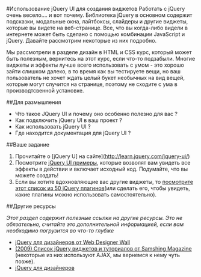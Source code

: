#Использование jQuery UI для создания виджетов
Работать с jQuery очень весело.... и вот почему. Библиотека jQuery в основном содержит  подсказки, модальные окна, лайтбоксы, слайдеры и другие виджеты, которые вы видете на веб-странице. Все, что вы когда-либо видели в интернете может быть сделано с помощью комбинации JavaScript и jQuery. Давайте рассмотрим некоторые из них подробно.

Мы рассмотрели в разделе дизайн в HTML и CSS курс, который может быть полезным, вернитесь на этот курс, если что-то подзабыли. Многие виджеты и эффекты лучше всего использовать с умом - это хорошо зайти слишком далеко, в то время как вы тестируете вещи, но ваш пользователь не хочет ждать целый букет необычных на вид вещей, которые могут случится на странице, поэтому не сходите с ума в производтсвенной установке.

##Для размышления

* Что такое JQuery UI и почему оно особенно полезно для вас ?
* Как подключить jQuery UI в ваш проект ?
* Как использовать jQuery UI ?
* Где находится документация для jQuery UI ?

##Ваше задание
1. Прочитайте о [jQuery U] на сайте](http://learn.jquery.com/jquery-ui/)
2. Посмотрите  [jQuery UI примеры](http://jqueryui.com/demos/), которые возволят вам увидеть все эффекты в действии и включает исходный код. Подумайте, что вы можете создать!
3. Если вы хотите вдохновляющие вас другие виджеты, то [посмотрите этот список из 50 jQuery плагинов](http://tutorialzine.com/2013/04/50-amazing-jquery-plugins/)(или сделать его, чтобы увидеть, какие плагины можно использовать самостоятельно).

##Другие ресурсы

*Этот раздел содержит полезные ссылки на другие ресурсы. Это не обязательно, считайте это дополнительной информацией, если вам необходимо погрузится во что-то глубже*

* [jQuery для дизайнеров от  Web Designer Wall](http://www.webdesignerwall.com/demo/jquery/)
* [(2009) Список jQuery виджетов и туториалов от Samshing Magazine](http://coding.smashingmagazine.com/2009/01/15/45-new-jquery-techniques-for-a-good-user-experience/) (некоторые из них используют AJAX, мы вернемся к нему чуть позже).
* [jQuery для дизайнеров](http://jqueryfordesigners.com/)
